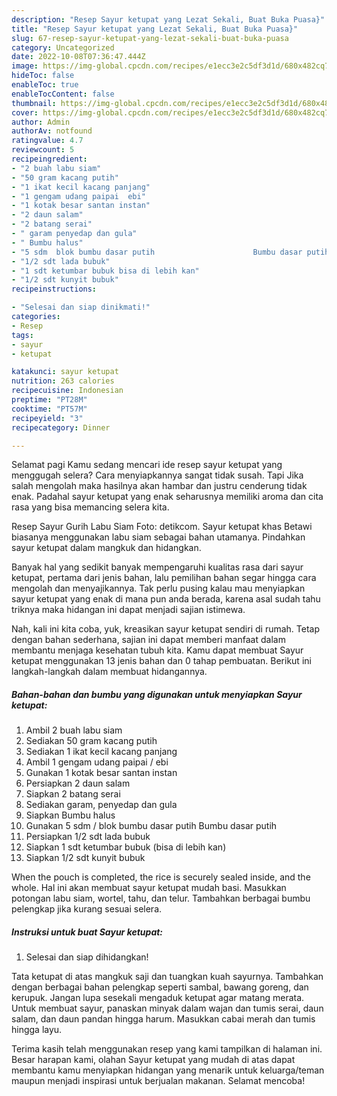 ```yaml
---
description: "Resep Sayur ketupat yang Lezat Sekali, Buat Buka Puasa}"
title: "Resep Sayur ketupat yang Lezat Sekali, Buat Buka Puasa}"
slug: 67-resep-sayur-ketupat-yang-lezat-sekali-buat-buka-puasa
category: Uncategorized
date: 2022-10-08T07:36:47.444Z
image: https://img-global.cpcdn.com/recipes/e1ecc3e2c5df3d1d/680x482cq70/sayur-ketupat-foto-resep-utama.jpg
hideToc: false
enableToc: true
enableTocContent: false
thumbnail: https://img-global.cpcdn.com/recipes/e1ecc3e2c5df3d1d/680x482cq70/sayur-ketupat-foto-resep-utama.jpg
cover: https://img-global.cpcdn.com/recipes/e1ecc3e2c5df3d1d/680x482cq70/sayur-ketupat-foto-resep-utama.jpg
author: Admin
authorAv: notfound
ratingvalue: 4.7
reviewcount: 5
recipeingredient:
- "2 buah labu siam"
- "50 gram kacang putih"
- "1 ikat kecil kacang panjang"
- "1 gengam udang paipai  ebi"
- "1 kotak besar santan instan"
- "2 daun salam"
- "2 batang serai"
- " garam penyedap dan gula"
- " Bumbu halus"
- "5 sdm  blok bumbu dasar putih                      Bumbu dasar putih"
- "1/2 sdt lada bubuk"
- "1 sdt ketumbar bubuk bisa di lebih kan"
- "1/2 sdt kunyit bubuk"
recipeinstructions:

- "Selesai dan siap dinikmati!"
categories:
- Resep
tags:
- sayur
- ketupat

katakunci: sayur ketupat 
nutrition: 263 calories
recipecuisine: Indonesian
preptime: "PT28M"
cooktime: "PT57M"
recipeyield: "3"
recipecategory: Dinner

---
```



Selamat pagi Kamu sedang mencari ide resep sayur ketupat yang menggugah selera? Cara menyiapkannya sangat tidak susah. Tapi Jika salah mengolah maka hasilnya akan hambar dan justru cenderung tidak enak. Padahal sayur ketupat yang enak seharusnya memiliki aroma dan cita rasa yang bisa memancing selera kita.


Resep Sayur Gurih Labu Siam Foto: detikcom. Sayur ketupat khas Betawi biasanya menggunakan labu siam sebagai bahan utamanya. Pindahkan sayur ketupat dalam mangkuk dan hidangkan.

Banyak hal yang sedikit banyak mempengaruhi kualitas rasa dari sayur ketupat, pertama dari jenis bahan, lalu pemilihan bahan segar hingga cara mengolah dan menyajikannya. Tak perlu pusing kalau mau menyiapkan sayur ketupat yang enak di mana pun anda berada, karena asal sudah tahu triknya maka hidangan ini dapat menjadi sajian istimewa.


Nah, kali ini kita coba, yuk, kreasikan sayur ketupat sendiri di rumah. Tetap dengan bahan sederhana, sajian ini dapat memberi manfaat dalam membantu menjaga kesehatan tubuh kita. Kamu dapat membuat Sayur ketupat menggunakan 13 jenis bahan dan 0 tahap pembuatan. Berikut ini langkah-langkah dalam membuat hidangannya.

<!--inarticleads1-->

##### Bahan-bahan dan bumbu yang digunakan untuk menyiapkan Sayur ketupat:

1. Ambil 2 buah labu siam
1. Sediakan 50 gram kacang putih
1. Sediakan 1 ikat kecil kacang panjang
1. Ambil 1 gengam udang paipai / ebi
1. Gunakan 1 kotak besar santan instan
1. Persiapkan 2 daun salam
1. Siapkan 2 batang serai
1. Sediakan  garam, penyedap dan gula
1. Siapkan  Bumbu halus
1. Gunakan 5 sdm / blok bumbu dasar putih                      Bumbu dasar putih
1. Persiapkan 1/2 sdt lada bubuk
1. Siapkan 1 sdt ketumbar bubuk (bisa di lebih kan)
1. Siapkan 1/2 sdt kunyit bubuk


When the pouch is completed, the rice is securely sealed inside, and the whole. Hal ini akan membuat sayur ketupat mudah basi. Masukkan potongan labu siam, wortel, tahu, dan telur. Tambahkan berbagai bumbu pelengkap jika kurang sesuai selera. 

<!--inarticleads2-->

##### Instruksi untuk buat Sayur ketupat:


1. Selesai dan siap dihidangkan!

Tata ketupat di atas mangkuk saji dan tuangkan kuah sayurnya. Tambahkan dengan berbagai bahan pelengkap seperti sambal, bawang goreng, dan kerupuk. Jangan lupa sesekali mengaduk ketupat agar matang merata. Untuk membuat sayur, panaskan minyak dalam wajan dan tumis serai, daun salam, dan daun pandan hingga harum. Masukkan cabai merah dan tumis hingga layu. 

Terima kasih telah menggunakan resep yang kami tampilkan di halaman ini. Besar harapan kami, olahan Sayur ketupat yang mudah di atas dapat membantu kamu menyiapkan hidangan yang menarik untuk keluarga/teman maupun menjadi inspirasi untuk berjualan makanan. Selamat mencoba!
